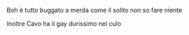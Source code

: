 Boh è tutto buggato a merda come il solito non so fare niente

Inoltre Cavo ha il gay durissimo nel culo
